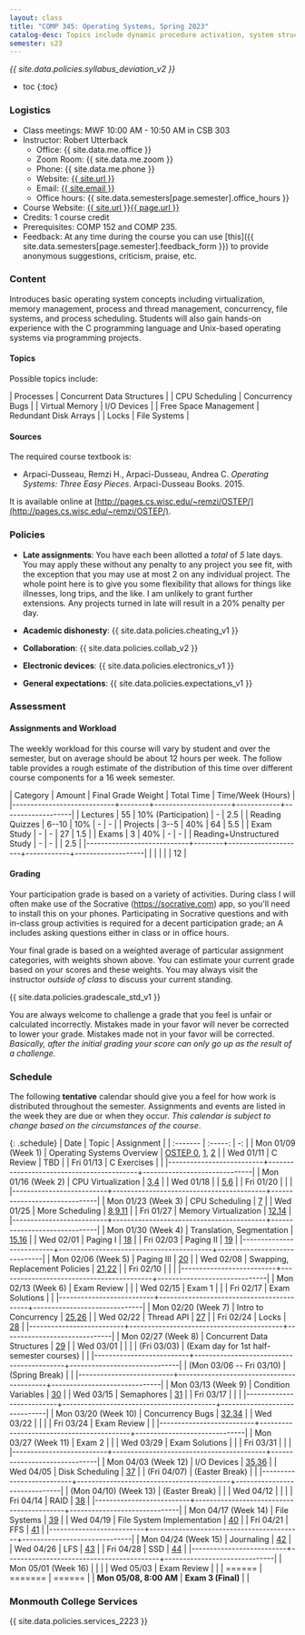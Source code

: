 ```yaml
---
layout: class
title: "COMP 345: Operating Systems, Spring 2023"
catalog-desc: Topics include dynamic procedure activation, system structure, memory management, process management, and recovery procedures.
semester: s23
---
```


*{{ site.data.policies.syllabus_deviation_v2 }}*

* toc
{:toc}

### Logistics

* Class meetings: MWF 10:00 AM - 10:50 AM in CSB 303
* Instructor: Robert Utterback
  * Office: {{ site.data.me.office }}
  * Zoom Room: {{ site.data.me.zoom }}  
  * Phone: {{ site.data.me.phone }}
  * Website: <a href="{{ site.url }}">{{ site.url }}</a>
  * Email: <a href="mailto:{{ site.email }}">{{ site.email }}</a>
  * Office hours: {{ site.data.semesters[page.semester].office_hours }}
* Course Website: <a href="{{ site.url }}{{ page.url }}">{{ site.url }}{{ page.url }}</a>
* Credits: 1 course credit
* Prerequisites: COMP 152 and COMP 235.
* Feedback: At any time during the course you can use
  [this]({{ site.data.semesters[page.semester].feedback_form }}) to provide
  anonymous suggestions, criticism, praise, etc.

### Content

Introduces basic operating system concepts including virtualization,
memory management, process and thread management, concurrency, file
systems, and process scheduling. Students will also gain hands-on
experience with the C programming language and Unix-based operating
systems via programming projects.

#### Topics

Possible topics include:

| Processes             | Concurrent Data Structures |
| CPU Scheduling        | Concurrency Bugs           |
| Virtual Memory        | I/O Devices                |
| Free Space Management | Redundant Disk Arrays      |
| Locks                 | File Systems               |

#### Sources

The required course textbook is:

* Arpaci-Dusseau, Remzi H., Arpaci-Dusseau, Andrea C. *Operating
  Systems: Three Easy Pieces*. Arpaci-Dusseau Books. 2015.

It is available online at
[http://pages.cs.wisc.edu/~remzi/OSTEP/](http://pages.cs.wisc.edu/~remzi/OSTEP/).

<!-- #### Student Learning Outcomes -->

### Policies

* **Late assignments**: You have each been allotted a *total* of *5*
late days. You may apply these without any penalty to any project you
see fit, with the exception that you may use at most 2 on any
individual project. The whole point here is to give you some
flexibility that allows for things like illnesses, long trips, and the
like. I am unlikely to grant further extensions. Any projects turned
in late will result in a 20% penalty per day.

* **Academic dishonesty**: {{ site.data.policies.cheating_v1 }}

* **Collaboration**: {{ site.data.policies.collab_v2 }}

* **Electronic devices**: {{ site.data.policies.electronics_v1 }}

* **General expectations**: {{ site.data.policies.expectations_v1 }}

### Assessment

#### Assignments and Workload

The weekly workload for this course will vary by student and over the
semester, but on average should be about 12 hours per week. The follow
table provides a rough estimate of the distribution of this time over
different course components for a 16 week semester.

| Category                   | Amount | Final Grade Weight  | Total Time | Time/Week (Hours) |
|----------------------------+--------+---------------------+------------+-------------------|
| Lectures                   |     55 | 10% (Participation) | -          |               2.5 |
| Reading Quizzes            |  6--10 | 10%                 | -          |                 - |
| Projects                   |   3--5 | 40%                 | 64         |               5.5 |
| Exam Study                 |      - | -                   | 27         |               1.5 |
| Exams                      |      3 | 40%                 | -          |                 - |
| Reading+Unstructured Study |      - | -                   |            |               2.5 |
|----------------------------+--------+---------------------+------------+-------------------|
|                            |        |                     |            |                12 |

#### Grading

Your participation grade is based on a variety of activities. During
class I will often make use of the Socrative (https://socrative.com)
app, so you'll need to install this on your phones. Participating in
Socrative questions and with in-class group activities is required for
a decent participation grade; an A includes asking questions either in
class or in office hours.

Your final grade is based on a weighted average of particular
assignment categories, with weights shown above. You can estimate your
current grade based on your scores and these weights. You may always
visit the instructor *outside of class* to discuss your current
standing.

{{ site.data.policies.gradescale_std_v1 }}

You are always welcome to challenge a grade that you feel is unfair or
calculated incorrectly. Mistakes made in your favor will never be
corrected to lower your grade. Mistakes made not in your favor will be
corrected. *Basically, after the initial grading your score can only
go up as the result of a challenge.*

### Schedule
The following **tentative** calendar should give you a feel for how
work is distributed throughout the semester. Assignments and events
are listed in the week they are due or when they occur. *This calendar
is subject to change based on the circumstances of the course*.

<!-- (let* ((start-date (org-read-date nil nil "2018-01-15")) -->
<!--        (end-date (org-read-date nil nil "2018-05-02")) -->
<!--        (days (list "Mon" "Tue" "Wed" "Fri")) -->
<!--        (current start-date)) -->
<!--   (while (string< current end-date) -->
<!--     (let* ((time (org-time-string-to-time current)) -->
<!--            (day (format-time-string "%a" time))) -->
<!--       (if (member day days) -->
<!--           (princ (concat (format-time-string "%a %m/%d" time) "\n")))) -->
<!--     (setq current (org-read-date nil nil "++1" nil (org-time-string-to-time current))))) -->

{: .schedule}
| Date                     | Topic                                    | Assignment                   |
| :-------                 | :-----:                                  | -:                           |
| Mon 01/09 (Week 1)       | Operating Systems Overview               | [OSTEP 0][0], [1][1], [2][2] |
| Wed 01/11                | C Review                                 | TBD                          |
| Fri 01/13                | C Exercises                              |                              |
|--------------------------+------------------------------------------+------------------------------|
| Mon 01/16 (Week 2)       | CPU Virtualization                       | [3][3],[4][4]                |
| Wed 01/18                |                                          | [5][5],[6][6]                |
| Fri 01/20                |                                          |                              |
|--------------------------+------------------------------------------+------------------------------|
| Mon 01/23 (Week 3)       | CPU Scheduling                           | [7][7]                       |
| Wed 01/25                | More Scheduling                          | [8][8],[9][9],[11][11]       |
| Fri 01/27                | Memory Virtualization                    | [12][12],[14][14]            |
|--------------------------+------------------------------------------+------------------------------|
| Mon 01/30 (Week 4)       | Translation, Segmentation                | [15][15],[16][16]            |
| Wed 02/01                | Paging I                                 | [18][18]                     |
| Fri 02/03                | Paging II                                | [19][19]                     |
|--------------------------+------------------------------------------+------------------------------|
| Mon 02/06 (Week 5)       | Paging III                               | [20][20]                     |
| Wed 02/08                | Swapping, Replacement Policies           | [21][21],[22][22]            |
| Fri 02/10                |                                          |                              |
|--------------------------+------------------------------------------+------------------------------|
| Mon 02/13 (Week 6)       | Exam Review                              |                              |
| Wed 02/15                | Exam 1                                   |                              |
| Fri 02/17                | Exam Solutions                           |                              |
|--------------------------+------------------------------------------+------------------------------|
| Mon 02/20 (Week 7)       | Intro to Concurrency                     | [25][25],[26][26]            |
| Wed 02/22                | Thread API                               | [27][27]                     |
| Fri 02/24                | Locks                                    | [28][28]                     |
|--------------------------+------------------------------------------+------------------------------|
| Mon 02/27 (Week 8)       | Concurrent Data Structures               | [29][29]                     |
| Wed 03/01                |                                          |                              |
| (Fri 03/03)              | (Exam day for 1st half-semester courses) |                              |
|--------------------------+------------------------------------------+------------------------------|
| (Mon 03/06 -- Fri 03/10) | (Spring Break)                           |                              |
|--------------------------+------------------------------------------+------------------------------|
| Mon 03/13 (Week 9)       | Condition Variables                      | [30][30]                     |
| Wed 03/15                | Semaphores                               | [31][31]                     |
| Fri 03/17                |                                          |                              |
|--------------------------+------------------------------------------+------------------------------|
| Mon 03/20 (Week 10)      | Concurrency Bugs                         | [32][32],[34][34]            |
| Wed 03/22                |                                          |                              |
| Fri 03/24                | Exam Review                              |                              |
|--------------------------+------------------------------------------+------------------------------|
| Mon 03/27 (Week 11)      | Exam 2                                   |                              |
| Wed 03/29                | Exam Solutions                           |                              |
| Fri 03/31                |                                          |                              |
|--------------------------+------------------------------------------+------------------------------|
| Mon 04/03 (Week 12)      | I/O Devices                              | [35][35],[36][36]            |
| Wed 04/05                | Disk Scheduling                          | [37][37]                     |
| (Fri 04/07)              | (Easter Break)                           |                              |
|--------------------------+------------------------------------------+------------------------------|
| (Mon 04/10) (Week 13)    | (Easter Break)                           |                              |
| Wed 04/12                |                                          |                              |
| Fri 04/14                | RAID                                     | [38][38]                     |
|--------------------------+------------------------------------------+------------------------------|
| Mon 04/17 (Week 14)      | File Systems                             | [39][39]                     |
| Wed 04/19                | File System Implementation               | [40][40]                     |
| Fri 04/21                | FFS                                      | [41][41]                     |
|--------------------------+------------------------------------------+------------------------------|
| Mon 04/24 (Week 15)      | Journaling                               | [42][42]                     |
| Wed 04/26                | LFS                                      | [43][43]                     |
| Fri 04/28                | SSD                                      | [44][44]                     |
|--------------------------+------------------------------------------+------------------------------|
| Mon 05/01 (Week 16)      |                                          |                              |
| Wed 05/03                | Exam Review                              |                              |
| ======                   | =======                                  | ======                       |
| **Mon 05/08, 8:00 AM**   | **Exam 3 (Final)**                       |                              |

[labtut]: https://pages.cs.wisc.edu/~remzi/OSTEP/lab-tutorial.pdf
[0]: https://pages.cs.wisc.edu/~remzi/OSTEP/preface.pdf
[1]: https://pages.cs.wisc.edu/~remzi/OSTEP/dialogue-threeeasy.pdf
[2]: https://pages.cs.wisc.edu/~remzi/OSTEP/intro.pdf
[3]: https://pages.cs.wisc.edu/~remzi/OSTEP/dialogue-virtualization.pdf
[4]: https://pages.cs.wisc.edu/~remzi/OSTEP/cpu-intro.pdf
[5]: https://pages.cs.wisc.edu/~remzi/OSTEP/cpu-api.pdf
[6]: https://pages.cs.wisc.edu/~remzi/OSTEP/cpu-mechanisms.pdf
[7]: https://pages.cs.wisc.edu/~remzi/OSTEP/cpu-sched.pdf
[8]: https://pages.cs.wisc.edu/~remzi/OSTEP/cpu-sched-mlfq.pdf
[9]: https://pages.cs.wisc.edu/~remzi/OSTEP/cpu-sched-lottery.pdf
[10]: https://pages.cs.wisc.edu/~remzi/OSTEP/cpu-sched-multi.pdf
[11]: https://pages.cs.wisc.edu/~remzi/OSTEP/cpu-dialogue.pdf
[12]: https://pages.cs.wisc.edu/~remzi/OSTEP/dialogue-vm.pdf
[13]: https://pages.cs.wisc.edu/~remzi/OSTEP/vm-intro.pdf
[14]: https://pages.cs.wisc.edu/~remzi/OSTEP/vm-api.pdf
[15]: https://pages.cs.wisc.edu/~remzi/OSTEP/vm-mechanism.pdf
[16]: https://pages.cs.wisc.edu/~remzi/OSTEP/vm-segmentation.pdf
[17]: https://pages.cs.wisc.edu/~remzi/OSTEP/vm-freespace.pdf
[18]: https://pages.cs.wisc.edu/~remzi/OSTEP/vm-paging.pdf
[19]: https://pages.cs.wisc.edu/~remzi/OSTEP/vm-tlbs.pdf
[20]: https://pages.cs.wisc.edu/~remzi/OSTEP/vm-smalltables.pdf
[21]: https://pages.cs.wisc.edu/~remzi/OSTEP/vm-beyondphys.pdf
[22]: https://pages.cs.wisc.edu/~remzi/OSTEP/vm-beyondphys-policy.pdf
[23]: https://pages.cs.wisc.edu/~remzi/OSTEP/vm-complete.pdf
[24]: https://pages.cs.wisc.edu/~remzi/OSTEP/vm-dialogue.pdf
[25]: https://pages.cs.wisc.edu/~remzi/OSTEP/dialogue-concurrency.pdf
[26]: https://pages.cs.wisc.edu/~remzi/OSTEP/threads-intro.pdf
[27]: https://pages.cs.wisc.edu/~remzi/OSTEP/threads-api.pdf
[28]: https://pages.cs.wisc.edu/~remzi/OSTEP/threads-locks.pdf
[29]: https://pages.cs.wisc.edu/~remzi/OSTEP/threads-locks-usage.pdf
[30]: https://pages.cs.wisc.edu/~remzi/OSTEP/threads-cv.pdf
[31]: https://pages.cs.wisc.edu/~remzi/OSTEP/threads-sema.pdf
[32]: https://pages.cs.wisc.edu/~remzi/OSTEP/threads-bugs.pdf
[33]: https://pages.cs.wisc.edu/~remzi/OSTEP/threads-events.pdf
[34]: https://pages.cs.wisc.edu/~remzi/OSTEP/threads-dialogue.pdf
[35]: https://pages.cs.wisc.edu/~remzi/OSTEP/dialogue-persistence.pdf
[36]: https://pages.cs.wisc.edu/~remzi/OSTEP/file-devices.pdf
[37]: https://pages.cs.wisc.edu/~remzi/OSTEP/file-disks.pdf
[38]: https://pages.cs.wisc.edu/~remzi/OSTEP/file-raid.pdf
[39]: https://pages.cs.wisc.edu/~remzi/OSTEP/file-intro.pdf
[40]: https://pages.cs.wisc.edu/~remzi/OSTEP/file-implementation.pdf
[41]: https://pages.cs.wisc.edu/~remzi/OSTEP/file-ffs.pdf
[42]: https://pages.cs.wisc.edu/~remzi/OSTEP/file-journaling.pdf
[43]: https://pages.cs.wisc.edu/~remzi/OSTEP/file-lfs.pdf
[44]: https://pages.cs.wisc.edu/~remzi/OSTEP/file-ssd.pdf
[45]: https://pages.cs.wisc.edu/~remzi/OSTEP/file-integrity.pdf
[46]: https://pages.cs.wisc.edu/~remzi/OSTEP/file-dialogue.pdf


### Monmouth College Services

{{ site.data.policies.services_2223 }}

<!-- Local Variables: -->
<!-- eval: (orgtbl-mode) -->
<!-- End: -->

